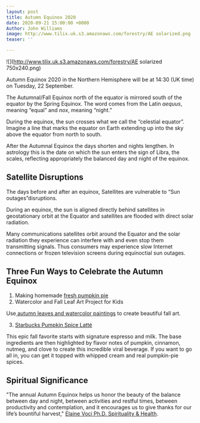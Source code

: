 ```yaml
---
layout: post
title: Autumn Equinox 2020
date: 2020-09-21 15:00:00 +0000
Author: John Williams
image: http://www.tilix.uk.s3.amazonaws.com/forestry/AE solarized.png
teaser: ''

---
```

![](http://www.tilix.uk.s3.amazonaws.com/forestry/AE solarized 750x240.png)

Autumn Equinox 2020 in the Northern Hemisphere will be at 14:30 (UK time) on Tuesday, 22 September.

The Autumnal/Fall Equinox north of the equator is mirrored south of the equator by the Spring Equinox. The word comes from the Latin _aequus_, meaning “equal” and _nox_, meaning “night.”

During the equinox, the sun crosses what we call the “celestial equator”. Imagine a line that marks the equator on Earth extending up into the sky above the equator from north to south.

After the Autumnal Equinox the days shorten and nights lengthen. In astrology this is the date on which the sun enters the sign of Libra, the scales, reflecting appropriately the balanced day and night of the equinox.

## Satellite Disruptions

The days before and after an equinox, Satellites are vulnerable to “Sun outages”disruptions.

During an equinox, the sun is aligned directly behind satellites in geostationary orbit at the Equator and satellites are flooded with direct solar radiation.

Many communications satellites orbit around the Equator and the solar radiation they experience can interfere with and even stop them transmitting signals. Thus consumers may experience slow Internet connections or frozen television screens during equinoctial sun outages.

## Three Fun Ways to Celebrate the Autumn Equinox

1. Making homemade [fresh pumpkin pie](https://www.bbc.co.uk/food/recipes/pumpkinpie_70659)
2. Watercolor and Fall Leaf Art Project for Kids

Use[ autumn leaves and watercolor paintings](https://rhythmsofplay.com/watercolor-and-fall-leaves-art/) to create beautiful fall art.

3. [Starbucks Pumpkin Spice Latté](https://www.starbucks.co.uk/menu/product/418/hot?parent=%2Fdrinks%2Fespresso-drinks%2Flatte)

This epic fall favorite starts with signature espresso and milk. The base ingredients are then   highlighted by flavor notes of pumpkin, cinnamon, nutmeg, and clove to create this incredible viral beverage. If you want to go all in, you can get it topped with whipped cream and real pumpkin-pie spices.

## Spiritual Significance

"The annual Autumn Equinox helps us honor the beauty of the balance between day and night, between activities and restful times, between productivity and contemplation, and it encourages us to give thanks for our life’s bountiful harvest," [Elaine Voci Ph.D. Spirituality & Health](https://spiritualityhealth.com/articles/2016/10/19/rites-autumn-equinox).